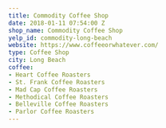 ```yaml
---
title: Commodity Coffee Shop
date: 2018-01-11 07:54:00 Z
shop_name: Commodity Coffee Shop
yelp_id: commodity-long-beach
website: https://www.coffeeorwhatever.com/
type: Coffee Shop
city: Long Beach
coffee:
- Heart Coffee Roasters
- St. Frank Coffee Roasters
- Mad Cap Coffee Roasters
- Methodical Coffee Roasters
- Belleville Coffee Roasters
- Parlor Coffee Roasters
---
```


